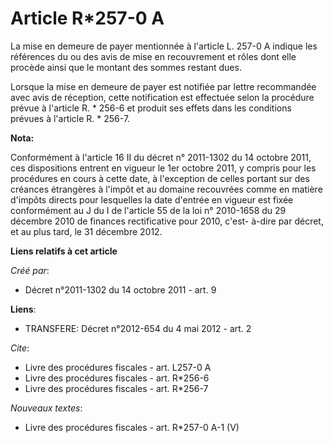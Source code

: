 # Article R*257-0 A

La mise en demeure de payer mentionnée à l'article L. 257-0 A indique les références du ou des avis de mise en recouvrement
et rôles dont elle procède ainsi que le montant des sommes restant dues. 

Lorsque la mise en demeure de payer est notifiée par lettre recommandée avec avis de réception, cette notification est
effectuée selon la procédure prévue à l'article R. * 256-6 et produit ses effets dans les conditions prévues à l'article R. *
256-7.

**Nota:**

Conformément à l'article 16 II du décret n° 2011-1302 du 14 octobre 2011, ces dispositions entrent en vigueur le 1er octobre
2011, y compris pour les procédures en cours à cette date, à l'exception de celles portant sur des créances étrangères à
l'impôt et au domaine recouvrées comme en matière d'impôts directs pour lesquelles la date d'entrée en vigueur est fixée
conformément au J du I de l'article 55 de la loi n° 2010-1658 du 29 décembre 2010 de finances rectificative pour 2010, c'est-
à-dire par décret, et au plus tard, le 31 décembre 2012.

**Liens relatifs à cet article**

_Créé par_:

  - Décret n°2011-1302 du 14 octobre 2011 - art. 9

**Liens**:

  - TRANSFERE: Décret n°2012-654 du 4 mai 2012 - art. 2

_Cite_:

  - Livre des procédures fiscales - art. L257-0 A
  - Livre des procédures fiscales - art. R*256-6
  - Livre des procédures fiscales - art. R*256-7

_Nouveaux textes_:

  - Livre des procédures fiscales - art. R*257-0 A-1 (V)
